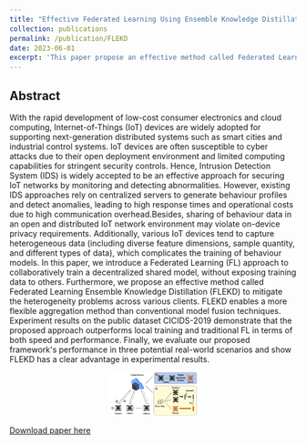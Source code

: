```yaml
---
title: "Effective Federated Learning Using Ensemble Knowledge Distillation for Intrusion Detection in Heterogeneous Internet-of-Things Networks"
collection: publications
permalink: /publication/FLEKD
date: 2023-06-01
excerpt: 'This paper propose an effective method called Federated Learning Ensemble Knowledge Distillation (FLEKD) to mitigate the heterogeneity problems across various IoT devices for intrusion detection.'
---
```


## Abstract

With the rapid development of low-cost consumer electronics and cloud computing, Internet-of-Things (IoT) devices are widely adopted for supporting next-generation distributed systems such as smart cities and industrial control systems. IoT devices are often susceptible to cyber attacks due to their open deployment environment and limited computing capabilities for stringent security controls. Hence, Intrusion Detection System (IDS) is widely accepted to be an effective approach for securing IoT networks by monitoring and detecting abnormalities. However, existing IDS approaches rely on centralized servers to generate behaviour profiles and detect anomalies, leading to high response times and operational costs due to high communication overhead.Besides, sharing of behaviour data in an open and distributed IoT network environment may violate on-device privacy requirements. Additionally, various IoT devices tend to capture heterogeneous data (including diverse feature dimensions, sample quantity, and different types of data), which complicates the training of behaviour models. In this paper, we introduce a Federated Learning (FL) approach to collaboratively train a decentralized shared model, without exposing training data to others. Furthermore, we propose an effective method called Federated Learning Ensemble Knowledge Distillation (FLEKD) to mitigate the heterogeneity problems across various clients. FLEKD enables a more flexible aggregation method than conventional model fusion techniques. Experiment results on the public dataset CICIDS-2019 demonstrate that the proposed approach outperforms local training and traditional FL in terms of both speed and performance. Finally, we evaluate our proposed framework's performance in three potential real-world scenarios and show FLEKD has a clear advantage in experimental results.

<center><img src="../files/flekd.png" style="zoom: 15%;" /></center>

[Download paper here](http://shenjiyuan123.github.io/files/FLEKD.pdf)